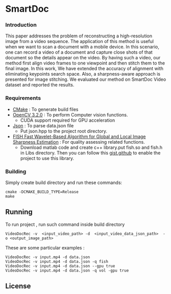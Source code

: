 # SmartDoc

### Introduction
This paper addresses the problem of reconstructing a high-resolution image from 
a video sequence. The application of this method is useful when we want to scan 
a document with a mobile device. In this scenario, one can record a video of a 
document and capture close shots of that document so the details appear on the video. 
By having such a video, our method first align video frames to one viewpoint and 
then stitch them to the final image. In this work, We have extended the accuracy 
of alignment with eliminating keypoints search space. Also, a sharpness-aware 
approach is presented for image stitching. We evaluated our method on SmartDoc 
Video dataset and reported the results.

### Requirements

* [CMake](https://cmake.org/) : To generate  build files
* [OpenCV 3.2.0](https://opencv.org/) : To perform Computer vision functions.
   * CUDA support required for GPU acceleration
* [Json](https://github.com/nlohmann/json) : To parse data.json file
    * Put json.hpp to the project root directory.
* [FISH  Fast Wavelet-Based Algorithm for Global and Local Image Sharpness Estimation](https://sites.google.com/site/vapovu/papers) 
: For quality assessing related functions.
    * Download matlab code and create c++ library.put fish.so and fish.h in Libs directory. Then you can follow this [gist.github](https://gist.github.com/minooei/1ec439dd91857d35d7b2d963056f2a45)
    to enable the project to use this library.     
### Building
Simply create build directory and run these commands:

```shell
cmake -DCMAKE_BUILD_TYPE=Release
make
```

## Running
To run project , run such command inside build directory
```shell
VideoDocRec -v  <input_video_path> -d  <input_video_data_json_path>  -o <output_image_path>
```
These are some particular examples :
```shell
VideoDocRec -v input.mp4 -d data.json
VideoDocRec -v input.mp4 -d data.json -q fish
VideoDocRec -v input.mp4 -d data.json --gpu true
VideoDocRec -v input.mp4 -d data.json -q vol -gpu true
```


## License

